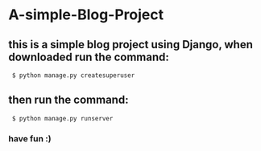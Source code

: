 # A-simple-Blog-Project
## this is a simple blog project using Django, when downloaded run the command:
<code> $ python manage.py createsuperuser </code>
## then run the command:
<code> $ python manage.py runserver </code>
### have fun :)
